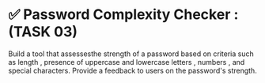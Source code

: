 <h1>✅ Password Complexity Checker : (TASK 03) </h1>
Build a tool that assessesthe strength of a password based on criteria such as length , presence of uppercase and lowercase letters , numbers , and special characters. Provide a feedback to users on the password's strength.
